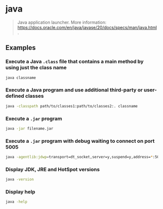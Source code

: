 # java

> Java application launcher. More information: <https://docs.oracle.com/en/java/javase/20/docs/specs/man/java.html>.

## Examples

### Execute a Java `.class` file that contains a main method by using just the class name

```bash
java classname
```

### Execute a Java program and use additional third-party or user-defined classes

```bash
java -classpath path/to/classes1:path/to/classes2:. classname
```

### Execute a `.jar` program

```bash
java -jar filename.jar
```

### Execute a `.jar` program with debug waiting to connect on port 5005

```bash
java -agentlib:jdwp=transport=dt_socket,server=y,suspend=y,address=*:5005 -jar filename.jar
```

### Display JDK, JRE and HotSpot versions

```bash
java -version
```

### Display help

```bash
java -help
```

